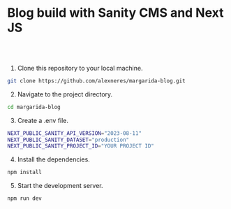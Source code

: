 # Blog build with Sanity CMS and Next JS
<br><br>

1. Clone this repository to your local machine.

```bash
git clone https://github.com/alexneres/margarida-blog.git
```

2. Navigate to the project directory.

```bash
cd margarida-blog
```

3. Create a .env file.

```bash
NEXT_PUBLIC_SANITY_API_VERSION="2023-08-11"
NEXT_PUBLIC_SANITY_DATASET="production"
NEXT_PUBLIC_SANITY_PROJECT_ID="YOUR PROJECT ID"
```

4. Install the dependencies.

```bash
npm install
```

5. Start the development server.
```bash
npm run dev
```

